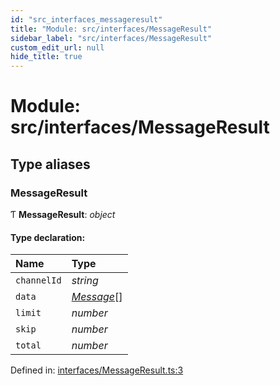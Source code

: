 ```yaml
---
id: "src_interfaces_messageresult"
title: "Module: src/interfaces/MessageResult"
sidebar_label: "src/interfaces/MessageResult"
custom_edit_url: null
hide_title: true
---
```


# Module: src/interfaces/MessageResult

## Type aliases

### MessageResult

Ƭ **MessageResult**: *object*

#### Type declaration:

Name | Type |
:------ | :------ |
`channelId` | *string* |
`data` | [*Message*](src_interfaces_message.md#message)[] |
`limit` | *number* |
`skip` | *number* |
`total` | *number* |

Defined in: [interfaces/MessageResult.ts:3](https://github.com/xr3ngine/xr3ngine/blob/65dfcf39a/packages/common/src/interfaces/MessageResult.ts#L3)

